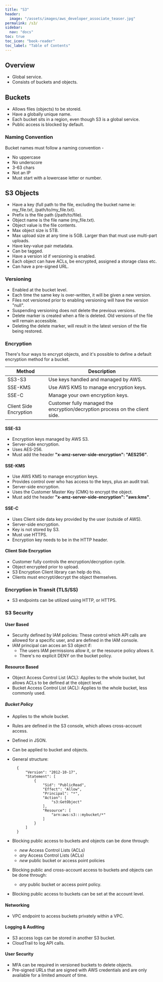 ```yaml
---
title: "S3"
header:
  image: "/assets/images/aws_developer_associate_teaser.jpg"
permalink: /s3/
sidebar:
  nav: "docs"
toc: true
toc_icon: "book-reader"
toc_label: "Table of Contents"
---
```


## Overview

- Global service.
- Consists of buckets and objects.

## Buckets

- Allows files (objects) to be storeid.
- Have a globally unique name.
- Each bucket sits in a region, even though S3 is a global service.
- Public access is blocked by default.

### Naming Convention

Bucket names must follow a naming convention -

- No uppercase
- No underscore
- 3-63 chars
- Not an IP
- Must start with a lowercase letter or number.

## S3 Objects

- Have a key (full path to the file, excluding the bucket name ie: my_file.txt, /path/to/my_file.txt).
- Prefix is the file path (/path/to/file).
- Object name is the file name (my_file.txt).
- Object value is the file contents.
- Max object size is 5TB.
- Max upload size at any time is 5GB. Larger than that must use multi-part uploads.
- Have key-value pair metadata.
- Can be tagged.
- Have a version id if versioning is enabled.
- Each object can have ACLs, be encrypted, assigned a storage class etc.
- Can have a pre-signed URL.

### Versioning

- Enabled at the bucket level.
- Each time the same key is over-written, it will be given a new version.
- Files not versioned prior to enabling versioning will have the version "null".
- Suspending versioning does not delete the previous versions.
- Delete marker is created when a file is deleted. Old versions of the file will remain accessible.
- Deleting the delete marker, will result in the latest version of the file being restored.

### Encryption

There's four ways to encrypt objects, and it's possible to define a default encryption method for a bucket.

| Method                 | Description                                                                  |
|------------------------|------------------------------------------------------------------------------|
| SS3-S3                 | Use keys handled and managed by AWS.                                         |
| SSE-KMS                | Use AWS KMS to manage encryption keys.                                       |
| SSE-C                  | Manage your own encryption keys.                                             |
| Client Side Encryption | Customer fully managed the encryption/decryption process on the client side. |

#### SSE-S3

- Encryption keys managed by AWS S3.
- Server-side encryption.
- Uses AES-256.
- Must add the header **"x-amz-server-side-encryption": "AES256"**.

#### SSE-KMS

- Use AWS KMS to manage encryption keys.
- Provides control over who has access to the keys, plus an audit trail.
- Server-side encryption.
- Uses the Customer Master Key (CMK) to encrypt the object.
- Must add the header **"x-amz-server-side-encryption": "aws:kms"**.

#### SSE-C

- Uses Client side data key provided by the user (outside of AWS).
- Server-side encryption.
- Key is not stored by S3.
- Must use HTTPS.
- Encryption key needs to be in the HTTP header.

#### Client Side Encryption

- Customer fully controls the encryption/decryption cycle.
- Object encrypted prior to upload.
- S3 Encryption Client library can help do this.
- Clients must encrypt/decrypt the object themselves.

### Encryption in Transit (TLS/SS)

- S3 endpoints can be utilized using HTTP, or HTTPS.

### S3 Security

#### User Based

- Security defined by IAM policies: These control which API calls are allowed for a specific user, and are defined in the IAM console.
- IAM principal can acces an S3 object if:
  - The users IAM permissions allow it, or the resource policy allows it.
  - There's no explicit DENY on the bucket policy.

#### Resource Based


- Object Access Control List (ACL): Applies to the whole bucket, but allows ACLs to be defined at the object level.
- Bucket Access Control List (ACL): Applies to the whole bucket, less commonly used.

##### Bucket Policy

- Applies to the whole bucket.
- Rules are defined in the S3 console, which allows cross-account access.
- Defined in JSON.
- Can be applied to bucket and objects.
- General structure:

        {
            "Version": "2012-10-17",
            "Statement": [
                {
                    "Sid": "PublicRead",
                    "Effect": "Allow",
                    "Principal": "*",
                    "Action": [
                        "s3:GetObject"
                    ],
                    "Resource": [
                        "arn:aws:s3:::mybucket/*"
                    ]
                }
            ]
        }

- Blocking public access to buckets and objects can be done through:
  - *new* Access Control Lists (ACLs)
  - *any* Access Control Lists (ACLs)
  - *new* public bucket or access point policies
- Blocking public and cross-account access to buckets and objects can be done through:
  - *any* public bucket or access point policy.
- Blocking public access to buckets can be set at the account level.

#### Networking

- VPC endpoint to access buckets privately within a VPC.

#### Logging & Auditing

- S3 access logs can be stored in another S3 bucket.
- CloudTrail to log API calls.

#### User Security

- MFA can be required in versioned buckets to delete objects.
- Pre-signed URLs that are signed with AWS credentials and are only available for a limited amount of time.

